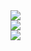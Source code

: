 
<a href="https://github.com/Mr-Super-X/vue3-admin">
	<img src="https://github-readme-stats.vercel.app/api/pin/?username=Mr-Super-X&repo=vue3-admin&theme=swift&bg_color=121212&hide_border=true" />
</a>
<br/>
<a href="https://github.com/sun0225SUN/Awesome-Love-Code">
	<img src="https://github-readme-stats.vercel.app/api/pin/?username=sun0225SUN&repo=Awesome-Love-Code&theme=swift&bg_color=121212&hide_border=true" />
</a>
<br/>
<a href="https://github.com/Wechat-ggGitHub/Awesome-GitHub-Repo">
	<img src="https://github-readme-stats.vercel.app/api/pin/?username=Wechat-ggGitHub&repo=Awesome-GitHub-Repo&theme=swift&bg_color=121212&hide_border=true" />
</a>
